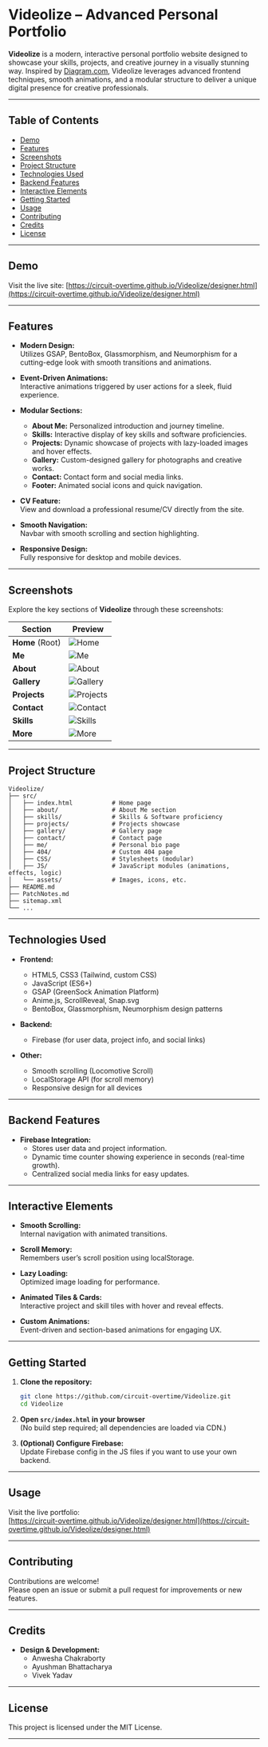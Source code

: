 # Videolize – Advanced Personal Portfolio

**Videolize** is a modern, interactive personal portfolio website designed to showcase your skills, projects, and creative journey in a visually stunning way. Inspired by [Diagram.com](https://www.diagram.com/), Videolize leverages advanced frontend techniques, smooth animations, and a modular structure to deliver a unique digital presence for creative professionals.

---

## Table of Contents

- [Demo](#demo)
- [Features](#features)
- [Screenshots](#screenshots)
- [Project Structure](#project-structure)
- [Technologies Used](#technologies-used)
- [Backend Features](#backend-features)
- [Interactive Elements](#interactive-elements)
- [Getting Started](#getting-started)
- [Usage](#usage)
- [Contributing](#contributing)
- [Credits](#credits)
- [License](#license)

---

## Demo

Visit the live site: [https://circuit-overtime.github.io/Videolize/designer.html](https://circuit-overtime.github.io/Videolize/designer.html)

---

## Features

- **Modern Design:**  
  Utilizes GSAP, BentoBox, Glassmorphism, and Neumorphism for a cutting-edge look with smooth transitions and animations.

- **Event-Driven Animations:**  
  Interactive animations triggered by user actions for a sleek, fluid experience.

- **Modular Sections:**  
  - **About Me:** Personalized introduction and journey timeline.
  - **Skills:** Interactive display of key skills and software proficiencies.
  - **Projects:** Dynamic showcase of projects with lazy-loaded images and hover effects.
  - **Gallery:** Custom-designed gallery for photographs and creative works.
  - **Contact:** Contact form and social media links.
  - **Footer:** Animated social icons and quick navigation.

- **CV Feature:**  
  View and download a professional resume/CV directly from the site.

- **Smooth Navigation:**  
  Navbar with smooth scrolling and section highlighting.

- **Responsive Design:**  
  Fully responsive for desktop and mobile devices.

---
## Screenshots

Explore the key sections of **Videolize** through these screenshots:

| Section   | Preview |
|-----------|---------|
| **Home** (Root) | ![Home](https://github.com/user-attachments/assets/b79a7f5e-db39-4576-a007-0893b05c1e6d) |
| **Me** | ![Me](https://github.com/user-attachments/assets/55f17eba-c15b-48d2-b5f5-c73fcefff587) |
| **About** | ![About](https://github.com/user-attachments/assets/a5eb6d4c-915e-4974-b4cb-f8d3e64a80a9) |
| **Gallery** | ![Gallery](https://github.com/user-attachments/assets/8322a581-7340-4c30-b39f-315259cbe10c) |
| **Projects** | ![Projects](https://github.com/user-attachments/assets/04fc0f8a-b093-4a14-8b27-b5116d907cc5) |
| **Contact** | ![Contact](https://github.com/user-attachments/assets/c71b71d7-8cd0-4aeb-b52d-342b17731b56) |
| **Skills** | ![Skills](https://github.com/user-attachments/assets/f97d924e-4543-4ff4-968d-fa413a90c80f) |
| **More** | ![More](https://github.com/user-attachments/assets/fbddcc78-0ca4-4edb-9930-be4b49966261) |

---

## Project Structure

```
Videolize/
├── src/
│   ├── index.html           # Home page
│   ├── about/               # About Me section
│   ├── skills/              # Skills & Software proficiency
│   ├── projects/            # Projects showcase
│   ├── gallery/             # Gallery page
│   ├── contact/             # Contact page
│   ├── me/                  # Personal bio page
│   ├── 404/                 # Custom 404 page
│   ├── CSS/                 # Stylesheets (modular)
│   ├── JS/                  # JavaScript modules (animations, effects, logic)
│   └── assets/              # Images, icons, etc.
├── README.md
├── PatchNotes.md
├── sitemap.xml
└── ...
```

---

## Technologies Used

- **Frontend:**  
  - HTML5, CSS3 (Tailwind, custom CSS)
  - JavaScript (ES6+)
  - GSAP (GreenSock Animation Platform)
  - Anime.js, ScrollReveal, Snap.svg
  - BentoBox, Glassmorphism, Neumorphism design patterns

- **Backend:**  
  - Firebase (for user data, project info, and social links)

- **Other:**  
  - Smooth scrolling (Locomotive Scroll)
  - LocalStorage API (for scroll memory)
  - Responsive design for all devices

---

## Backend Features

- **Firebase Integration:**  
  - Stores user data and project information.
  - Dynamic time counter showing experience in seconds (real-time growth).
  - Centralized social media links for easy updates.

---

## Interactive Elements

- **Smooth Scrolling:**  
  Internal navigation with animated transitions.

- **Scroll Memory:**  
  Remembers user’s scroll position using localStorage.

- **Lazy Loading:**  
  Optimized image loading for performance.

- **Animated Tiles & Cards:**  
  Interactive project and skill tiles with hover and reveal effects.

- **Custom Animations:**  
  Event-driven and section-based animations for engaging UX.

---

## Getting Started

1. **Clone the repository:**
   ```bash
   git clone https://github.com/circuit-overtime/Videolize.git
   cd Videolize
   ```

2. **Open `src/index.html` in your browser**  
   (No build step required; all dependencies are loaded via CDN.)

3. **(Optional) Configure Firebase:**  
   Update Firebase config in the JS files if you want to use your own backend.

---

## Usage

Visit the live portfolio:  
[https://circuit-overtime.github.io/Videolize/designer.html](https://circuit-overtime.github.io/Videolize/designer.html)

---

## Contributing

Contributions are welcome!  
Please open an issue or submit a pull request for improvements or new features.

---

## Credits

- **Design & Development:**  
  - Anwesha Chakraborty  
  - Ayushman Bhattacharya  
  - Vivek Yadav


---

## License

This project is licensed under the MIT License.

---